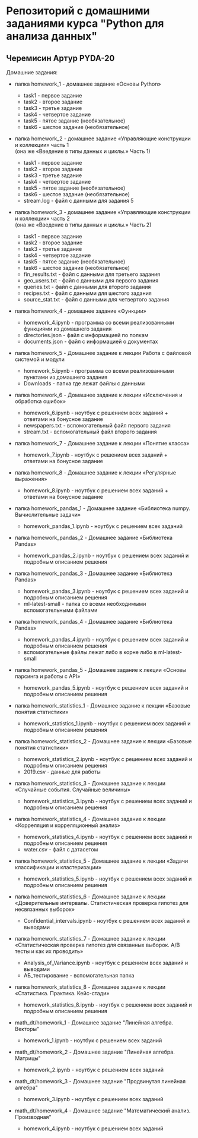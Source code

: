 # Репозиторий с домашними заданиями курса "Python для анализа данных"

## Черемисин Артур PYDA-20

Домашние задания:

* папка homework_1 - домашнее задание «Основы Python»
     * task1 - первое задание
     * task2 - второе задание
     * task3 - третье задание
     * task4 - четвертое задание
     * task5 - пятое задание (необязательное)
     * task6 - шестое задание (необязательное)

* папка homework_2 - домашнее задание «Управляющие конструкции и коллекции» часть 1  
(она же «Введение в типы данных и циклы.» Часть 1)
     * task1 - первое задание
     * task2 - второе задание
     * task3 - третье задание
     * task4 - четвертое задание
     * task5 - пятое задание (необязательное)
     * task6 - шестое задание (необязательное)
     * stream.log - файл с данными для задания 5
     
* папка homework_3 - домашнее задание «Управляющие конструкции и коллекции» часть 2  
(она же «Введение в типы данных и циклы.» Часть 2)
     * task1 - первое задание
     * task2 - второе задание
     * task3 - третье задание
     * task4 - четвертое задание
     * task5 - пятое задание (необязательное)
     * task6 - шестое задание (необязательное)
     * fin_results.txt - файл с данными для третьего задания
     * geo_users.txt - файл с данными для первого задания
     * queries.txt - файл с данными для второго задания
     * recipes.txt - файл с данными для шестого задания
     * source_stat.txt - файл с данными для четвертого задания
     
* папка homework_4 - домашнее задание «Функции» 
    * homework_4.ipynb - программа со всеми реализованными функциями из домашнего задания
    * directories.json - файл с информацией по полкам
    * documents.json - файл с информацией о документах
    
* папка homework_5 - Домашнее задание к лекции Работа с файловой системой и модули
    * homework_5.ipynb - программа со всеми реализованными пунктами из домашнего задания
    * Downloads - папка где лежат файлы с данными
    
* папка homework_6 - Домашнее задание к лекции «Исключения и обработка ошибок»
    * homework_6.ipynb - ноутбук с решением всех заданий + ответами на бонусное задание
    * newspapers.txt - вспомогательный файл первого задания
    * stream.txt - вспомогательный файл второго задания
    
* папка homework_7 - Домашнее задание к лекции «Понятие класса»
    * homework_7.ipynb - ноутбук с решением всех заданий + ответами на бонусное задание
    
* папка homework_8 - Домашнее задание к лекции «Регулярные выражения»
    * homework_8.ipynb - ноутбук с решением всех заданий + ответами на бонусное задание
    
* папка homework_pandas_1 - Домашнее задание «Библиотека numpy. Вычислительные задачи»
    * homework_pandas_1.ipynb - ноутбук с решением всех заданий
    
* папка homework_pandas_2 - Домашнее задание «Библиотека Pandas»
    * homework_pandas_2.ipynb - ноутбук с решением всех заданий и подробным описанием решения
    
* папка homework_pandas_3 - Домашнее задание «Библиотека Pandas»
    * homework_pandas_3.ipynb - ноутбук с решением всех заданий и подробным описанием решения
    * ml-latest-small - папка со всеми необходимыми вспомогательными файлами
    
* папка homework_pandas_4 - Домашнее задание «Библиотека Pandas»
    * homework_pandas_4.ipynb - ноутбук с решением всех заданий и подробным описанием решения
    * вспомогательные файлы лежат либо в корне либо в ml-latest-small
    
* папка homework_pandas_5 - Домашнее задание к лекции «Основы парсинга и работы с API»
    * homework_pandas_5.ipynb - ноутбук с решением всех заданий и подробным описанием решения
    
* папка homework_statistics_1 - Домашнее задание к лекции «Базовые понятия статистики»
    * homework_statistics_1.ipynb - ноутбук с решением всех заданий и подробным описанием решения

* папка homework_statistics_2 - Домашнее задание к лекции «Базовые понятия статистики»
    * homework_statistics_2.ipynb - ноутбук с решением всех заданий и подробным описанием решения
    * 2019.csv - данные для работы
    
* папка homework_statistics_3 - Домашнее задание к лекции «Случайные события. Случайные величины»
    * homework_statistics_3.ipynb - ноутбук с решением всех заданий и подробным описанием решения
    
* папка homework_statistics_4 - Домашнее задание к лекции «Корреляция и корреляционный анализ»
    * homework_statistics_4.ipynb - ноутбук с решением всех заданий и подробным описанием решения
    * water.csv - файл с датасетом
    
* папка homework_statistics_5 - Домашнее задание к лекции «Задачи классификации и кластеризации»
    * homework_statistics_5.ipynb - ноутбук с решением всех заданий и подробным описанием решения

* папка homework_statistics_6 - Домашнее задание к лекции «Доверительные интервалы. Статистическая проверка гипотез для несвязанных выборок»
    * Confidential_intervals.ipynb - ноутбук с решением всех заданий и выводами
    
* папка homework_statistics_7 - Домашнее задание к лекции «Статистическая проверка гипотез для связанных выборок. A/B тесты и как их проводить»
    * Analysis_of_Variance.ipynb - ноутбук с решением всех заданий и выводами
    * АБ_тестирование - вспомогательная папка
    
* папка homework_statistics_8 - Домашнее задание к лекции «Статистика. Практика. Кейс-стади»
    * homework_statistics_8.ipynb - ноутбук с решением всех заданий и подробным описанием решения

* math_dt/homework_1 - Домашнее задание "Линейная алгебра. Векторы"
    * homework_1.ipynb - ноутбук с решением всех заданий
    
* math_dt/homework_2 - Домашнее задание "Линейная алгебра. Матрицы"
    * homework_2.ipynb - ноутбук с решением всех заданий
    
* math_dt/homework_3 - Домашнее задание "Продвинутая линейная алгебра"
    * homework_3.ipynb - ноутбук с решением всех заданий

* math_dt/homework_4 - Домашнее задание "Математический анализ. Производная"
    * homework_4.ipynb - ноутбук с решением всех заданий